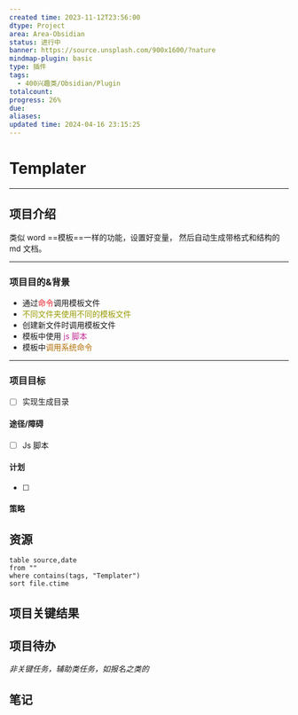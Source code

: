 ```yaml
---
created time: 2023-11-12T23:56:00
dtype: Project
area: Area-Obsidian
status: 进行中
banner: https://source.unsplash.com/900x1600/?nature
mindmap-plugin: basic
type: 插件
tags:
  - 400兴趣类/Obsidian/Plugin
totalcount: 
progress: 26%
due: 
aliases: 
updated time: 2024-04-16 23:15:25
---
```

# Templater

---
## 项目介绍
类似 word ==模板==一样的功能，设置好变量， 然后自动生成带格式和结构的 md 文档。

---
### 项目目的&背景
*   通过<font color=#ed1c24>命令</font>调用模板文件
*   <font color=#989b03>不同文件夹使用不同的模板文件</font>
*   创建新文件时调用模板文件
*   模板中使用<font color=#C32E94> js 脚本</font>
*   模板中<font color=#b46d04>调用系统命令</font>

---
### 项目目标
- [ ] 实现生成目录

#### 途径/障碍
- [ ] Js 脚本
 
#### 计划
- [ ] 

#### 策略


## 资源
```dataview
table source,date
from ""   
where contains(tags, "Templater")
sort file.ctime
```

## 项目关键结果


## 项目待办

*非关键任务，辅助类任务，如报名之类的*


## 笔记
